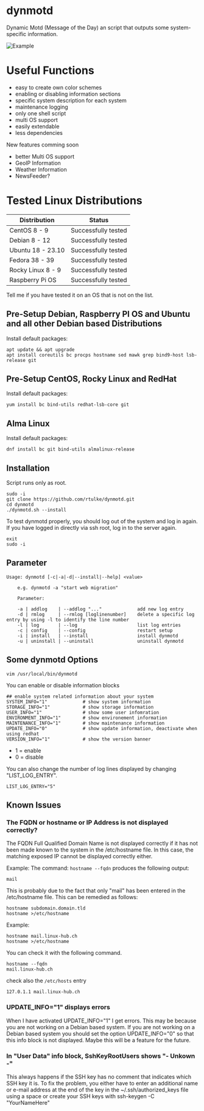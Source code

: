 # dynmotd
Dynamic Motd (Message of the Day) an script that outputs some system-specific information.

![Example](/data/screenshot.png)

# Useful Functions
* easy to create own color schemes
* enabling or disabling information sections
* specific system description for each system
* maintenance logging
* only one shell script
* multi OS support
* easily extendable
* less dependencies

New features comming soon
* better Multi OS support
* GeoIP Information
* Weather Information 
* NewsFeeder?

# Tested Linux Distributions

| Distribution 	     | Status               |
|--------------------|----------------------|
| CentOS 8 - 9	     | Successfully tested  |
| Debian 8 - 12      | Successfully tested  |
| Ubuntu 18 - 23.10  | Successfully tested  |
| Fedora 38 - 39     | Successfully tested  |
| Rocky Linux 8 - 9  | Successfully tested  |
| Raspberry Pi OS    | Successfully tested  |

Tell me if you have tested it on an OS that is not on the list.

Pre-Setup Debian, Raspberry PI OS and Ubuntu and all other Debian based Distributions
-------------------------------------------------------------------------------------

Install default packages:

~~~
apt update && apt upgrade
apt install coreutils bc procps hostname sed mawk grep bind9-host lsb-release git
~~~

Pre-Setup CentOS, Rocky Linux and RedHat
----------------------------------------

Install default packages:

~~~
yum install bc bind-utils redhat-lsb-core git 
~~~

Alma Linux
----------

Install default packages:

~~~
dnf install bc git bind-utils almalinux-release
~~~


Installation
------------

Script runs only as root.

~~~
sudo -i
git clone https://github.com/rtulke/dynmotd.git
cd dynmotd
./dynmotd.sh --install
~~~

To test dynmotd properly, you should log out of the system and log in again.
If you have logged in directly via ssh root, log in to the server again.

~~~
exit
sudo -i
~~~


Parameter 
---------

~~~
Usage: dynmotd [-c|-a|-d|--install|--help] <value>

    e.g. dynmotd -a "start web migration"

    Parameter:

    -a | addlog    | --addlog "..."             add new log entry
    -d | rmlog     | --rmlog [loglinenumber]    delete a specific log entry by using -l to identify the line number
    -l | log       | --log                      list log entries
    -c | config    | --config                   restart setup
    -i | install   | --install                  install dynmotd
    -u | uninstall | --uninstall                uninstall dynmotd
~~~

Some dynmotd Options
--------------------

~~~
vim /usr/local/bin/dynmotd
~~~

You can enable or disable information blocks 

~~~
## enable system related information about your system
SYSTEM_INFO="1"             # show system information
STORAGE_INFO="1"            # show storage information
USER_INFO="1"               # show some user infomration
ENVIRONMENT_INFO="1"        # show environement information
MAINTENANCE_INFO="1"        # show maintenance information
UPDATE_INFO="0"             # show update information, deactivate when using redhat
VERSION_INFO="1"            # show the version banner
~~~

 * 1 = enable
 * 0 = disable

You can also change the number of log lines displayed by changing "LIST_LOG_ENTRY".

~~~
LIST_LOG_ENTRY="5"
~~~

Known Issues
------------

### The FQDN or hostname or IP Address is not displayed correctly?
The FQDN Full Qualified Domain Name is not displayed correctly if it has not been made known to the system in the /etc/hostname file. In this case, the matching exposed IP cannot be displayed correctly either.

Example: The command: `hostname --fqdn` produces the following output:
~~~
mail
~~~

This is probably due to the fact that only "mail" has been entered in the /etc/hostname file. 
This can be remedied as follows:
~~~
hostname subdomain.domain.tld
hostname >/etc/hostname
~~~

Example:
~~~
hostname mail.linux-hub.ch
hostname >/etc/hostname
~~~

You can check it with the following command.
~~~
hostname --fqdn
mail.linux-hub.ch
~~~

check also the `/etc/hosts` entry

~~~
127.0.1.1 mail.linux-hub.ch
~~~

### UPDATE_INFO="1" displays errors
When I have activated UPDATE_INFO="1" I get errors. This may be because you are not working on a Debian based system. If you are not working on a Debian based system you should set the option UPDATE_INFO="0" so that this info block is not displayed.  Maybe this will be a feature for the future.

### In "User Data" info block, SshKeyRootUsers shows "- Unkown -"
This always happens if the SSH key has no comment that indicates which SSH key it is. To fix the problem, you either have to enter an additional name or e-mail address at the end of the key in the ~/.ssh/authorized_keys file using a space or create your SSH keys with ssh-keygen -C "YourNameHere"
